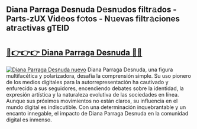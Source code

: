 ## Diana Parraga Desnuda D𝚎sn𝚞dos filtr𝚊dos - Parts-zUX Vid𝚎os f𝚘tos - N𝚞evas filtr𝚊ciones atr𝚊ctivas gTEID

# <h2><a href="http://mb332g.tromn.icu/?c=Diana+Parraga+Desnuda">🔗👉👉👉 Diana Parraga Desnuda 🔗🔗</a></h2>

[![Diana Parraga Desnuda nuevo](https://i.imgur.com/pEAQMta.gif)](http://mb332g.tromn.icu/?c=Diana+Parraga+Desnuda)
Diana Parraga Desnuda, una figura multifacética y polarizadora, desafía la comprensión simple. Su uso pionero de los medios digitales para la autorrepresentación ha cautivado y enfurecido a sus seguidores, encendiendo debates sobre la identidad, la expresión artística y la naturaleza evolutiva de las sociedades en línea. Aunque sus próximos movimientos no están claros, su influencia en el mundo digital es indiscutible. Con una determinación inquebrantable y un encanto innegable, el impacto de Diana Parraga Desnuda en la comunidad digital es inmenso.
